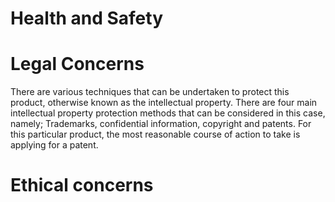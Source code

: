 # Health and Safety




# Legal Concerns
There are various techniques that can be undertaken to protect this product, otherwise known as the intellectual property. There are four main intellectual property protection methods that can be considered in this case, namely; Trademarks, confidential information, copyright and patents. For this particular product, the most reasonable course of action to take is applying for a patent.




# Ethical concerns
